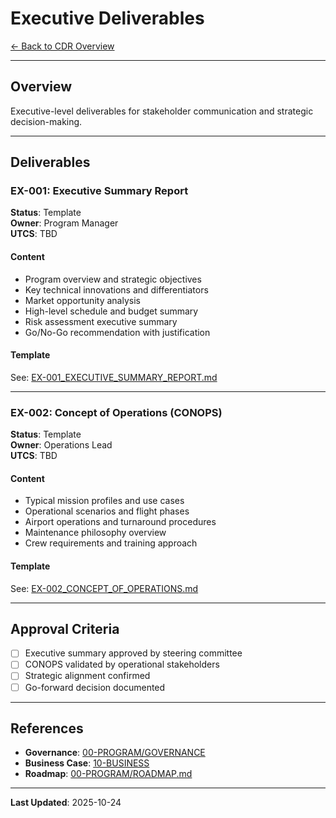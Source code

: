 # Executive Deliverables

[← Back to CDR Overview](../README.md)

---

## Overview

Executive-level deliverables for stakeholder communication and strategic decision-making.

---

## Deliverables

### EX-001: Executive Summary Report
**Status**: Template  
**Owner**: Program Manager  
**UTCS**: TBD

#### Content
- Program overview and strategic objectives
- Key technical innovations and differentiators
- Market opportunity analysis
- High-level schedule and budget summary
- Risk assessment executive summary
- Go/No-Go recommendation with justification

#### Template
See: [EX-001_EXECUTIVE_SUMMARY_REPORT.md](./EX-001_EXECUTIVE_SUMMARY_REPORT.md)

---

### EX-002: Concept of Operations (CONOPS)
**Status**: Template  
**Owner**: Operations Lead  
**UTCS**: TBD

#### Content
- Typical mission profiles and use cases
- Operational scenarios and flight phases
- Airport operations and turnaround procedures
- Maintenance philosophy overview
- Crew requirements and training approach

#### Template
See: [EX-002_CONCEPT_OF_OPERATIONS.md](./EX-002_CONCEPT_OF_OPERATIONS.md)

---

## Approval Criteria

- [ ] Executive summary approved by steering committee
- [ ] CONOPS validated by operational stakeholders
- [ ] Strategic alignment confirmed
- [ ] Go-forward decision documented

---

## References

- **Governance**: [00-PROGRAM/GOVERNANCE](../../../../../../../00-PROGRAM/GOVERNANCE/)
- **Business Case**: [10-BUSINESS](../../../../../../../10-BUSINESS/)
- **Roadmap**: [00-PROGRAM/ROADMAP.md](../../../../../../../00-PROGRAM/ROADMAP.md)

---

**Last Updated**: 2025-10-24
